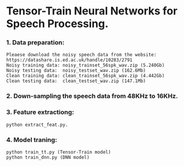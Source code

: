 # Tensor-Train Neural Networks for Speech Processing. 

### 1. Data preparation: 
```
Pleaese download the noisy speech data from the website: https://datashare.is.ed.ac.uk/handle/10283/2791 
Noisy training data: noisy_trainset_56spk_wav.zip (5.240Gb)
Noisy testing data:  noisy_testset_wav.zip (162.6Mb)
Clean training data: clean_trainset_56spk_wav.zip (4.442Gb)
Clean testing data:  clean_testset_wav.zip (147.1Mb)
```

### 2. Down-sampling the speech data from 48KHz to 16KHz. 

### 3. Feature extractiong: 
```
python extract_feat.py. 
```

### 4. Model traning: 
```
python train_tt.py (Tensor-Train model) 
python train_dnn.py (DNN model)
```
